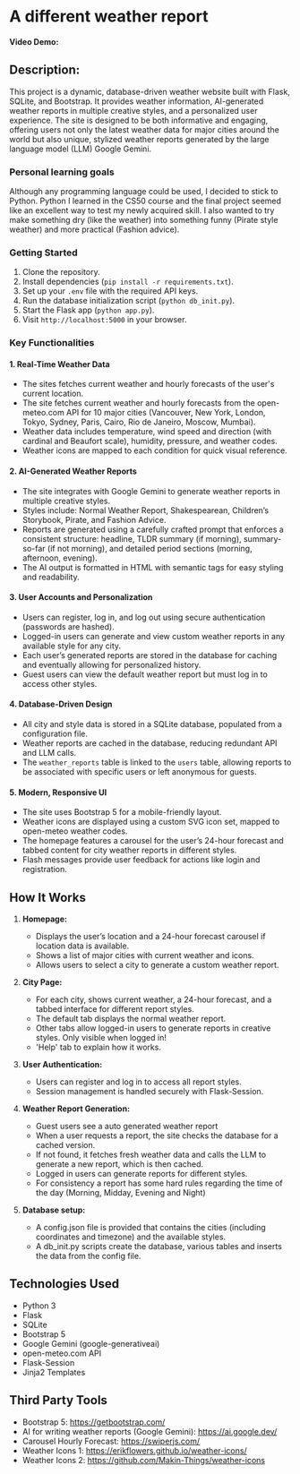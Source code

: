 # A different weather report
#### Video Demo:  <URL HERE>
## Description:
This project is a dynamic, database-driven weather website built with Flask, SQLite, and Bootstrap. It provides weather information, AI-generated weather reports in multiple creative styles, and a personalized user experience. The site is designed to be both informative and engaging, offering users not only the latest weather data for major cities around the world but also unique, stylized weather reports generated by the large language model (LLM) Google Gemini.

### Personal learning goals

Although any programming language could be used, I decided to stick to Python. Python I learned in the CS50 course and the final project seemed like an excellent way to test my newly acquired skill. I also wanted to try make something dry (like the weather) into something funny (Pirate style weather) and more practical (Fashion advice).

### Getting Started
1. Clone the repository.
2. Install dependencies (`pip install -r requirements.txt`).
3. Set up your `.env` file with the required API keys.
4. Run the database initialization script (`python db_init.py`).
5. Start the Flask app (`python app.py`).
6. Visit `http://localhost:5000` in your browser.

### Key Functionalities

#### 1. Real-Time Weather Data
- The sites fetches current weather and hourly forecasts of the user's current location.
- The site fetches current weather and hourly forecasts from the open-meteo.com API for 10 major cities (Vancouver, New York, London, Tokyo, Sydney, Paris, Cairo, Rio de Janeiro, Moscow, Mumbai).
- Weather data includes temperature, wind speed and direction (with cardinal and Beaufort scale), humidity, pressure, and weather codes.
- Weather icons are mapped to each condition for quick visual reference.

#### 2. AI-Generated Weather Reports
- The site integrates with Google Gemini to generate weather reports in multiple creative styles.
- Styles include: Normal Weather Report, Shakespearean, Children’s Storybook, Pirate, and Fashion Advice.
- Reports are generated using a carefully crafted prompt that enforces a consistent structure: headline, TLDR summary (if morning), summary-so-far (if not morning), and detailed period sections (morning, afternoon, evening).
- The AI output is formatted in HTML with semantic tags for easy styling and readability.

#### 3. User Accounts and Personalization
- Users can register, log in, and log out using secure authentication (passwords are hashed).
- Logged-in users can generate and view custom weather reports in any available style for any city.
- Each user’s generated reports are stored in the database for caching and eventually allowing for personalized history.
- Guest users can view the default weather report but must log in to access other styles.

#### 4. Database-Driven Design
- All city and style data is stored in a SQLite database, populated from a configuration file.
- Weather reports are cached in the database, reducing redundant API and LLM calls.
- The `weather_reports` table is linked to the `users` table, allowing reports to be associated with specific users or left anonymous for guests.

#### 5. Modern, Responsive UI
- The site uses Bootstrap 5 for a mobile-friendly layout.
- Weather icons are displayed using a custom SVG icon set, mapped to open-meteo weather codes.
- The homepage features a carousel for the user’s 24-hour forecast and tabbed content for city weather reports in different styles.
- Flash messages provide user feedback for actions like login and registration.

## How It Works

1. **Homepage:**
   - Displays the user’s location and a 24-hour forecast carousel if location data is available.
   - Shows a list of major cities with current weather and icons.
   - Allows users to select a city to generate a custom weather report.

2. **City Page:**
   - For each city, shows current weather, a 24-hour forecast, and a tabbed interface for different report styles.
   - The default tab displays the normal weather report. 
   - Other tabs allow logged-in users to generate reports in creative styles. Only visible when logged in!
   - 'Help' tab to explain how it works.

3. **User Authentication:**
   - Users can register and log in to access all report styles.
   - Session management is handled securely with Flask-Session.

4. **Weather Report Generation:**
   - Guest users see a auto generated weather report
   - When a user requests a report, the site checks the database for a cached version.
   - If not found, it fetches fresh weather data and calls the LLM to generate a new report, which is then cached.
   - Logged in users can generate reports for different styles.
   - For consistency a report has some hard rules regarding the time of the day (Morning, Midday, Evening and Night)

5. **Database setup:**
   - A config.json file is provided that contains the cities (including coordinates and timezone) and the available styles.
   - A db_init.py scripts create the database, various tables and inserts the data from the config file.

## Technologies Used
- Python 3
- Flask
- SQLite
- Bootstrap 5
- Google Gemini (google-generativeai)
- open-meteo.com API
- Flask-Session
- Jinja2 Templates

## Third Party Tools
- Bootstrap 5: https://getbootstrap.com/
- AI for writing weather reports (Google Gemini): https://ai.google.dev/
- Carousel Hourly Forecast: https://swiperjs.com/
- Weather Icons 1: https://erikflowers.github.io/weather-icons/
- Weather Icons 2: https://github.com/Makin-Things/weather-icons